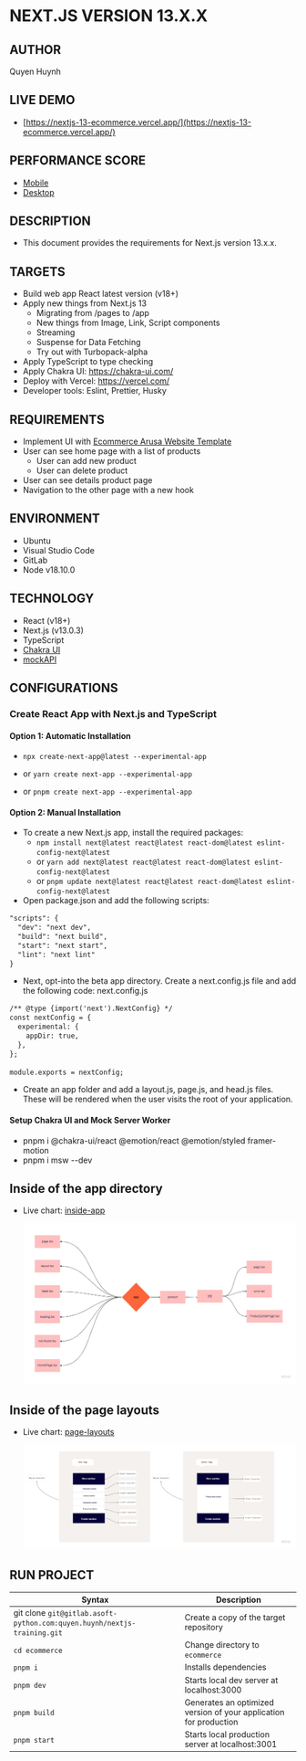 # NEXT.JS VERSION 13.X.X

## AUTHOR

Quyen Huynh

## LIVE DEMO

- [https://nextjs-13-ecommerce.vercel.app/](https://nextjs-13-ecommerce.vercel.app/)

## PERFORMANCE SCORE

- [Mobile](https://pagespeed.web.dev/report?url=https%3A%2F%2Fnextjs-13-ecommerce.vercel.app%2F&form_factor=mobile)
- [Desktop](https://pagespeed.web.dev/report?url=https%3A%2F%2Fnextjs-13-ecommerce.vercel.app%2F&form_factor=desktop)

## DESCRIPTION

- This document provides the requirements for Next.js version 13.x.x.

## TARGETS

- Build web app React latest version (v18+)
- Apply new things from Next.js 13
  - Migrating from /pages to /app
  - New things from Image, Link, Script components
  - Streaming
  - Suspense for Data Fetching
  - Try out with Turbopack-alpha
- Apply TypeScript to type checking
- Apply Chakra UI: https://chakra-ui.com/
- Deploy with Vercel: https://vercel.com/
- Developer tools: Eslint, Prettier, Husky

## REQUIREMENTS

- Implement UI with [Ecommerce Arusa Website Template](https://www.figma.com/file/3b80cSbQyItOS6XaV3ZKwJ/Ecommerce-Arusa-Website?node-id=123%3A2391)
- User can see home page with a list of products
  - User can add new product
  - User can delete product
- User can see details product page
- Navigation to the other page with a new hook

## ENVIRONMENT

- Ubuntu
- Visual Studio Code
- GitLab
- Node v18.10.0

## TECHNOLOGY

- React (v18+)
- Next.js (v13.0.3)
- TypeScript
- [Chakra UI](https://chakra-ui.com/)
- [mockAPI](https://mockapi.io/)

## CONFIGURATIONS

### Create React App with Next.js and TypeScript

#### Option 1: Automatic Installation

- `npx create-next-app@latest --experimental-app`

- or `yarn create next-app --experimental-app`

- or `pnpm create next-app --experimental-app`

#### Option 2: Manual Installation

- To create a new Next.js app, install the required packages:
  - `npm install next@latest react@latest react-dom@latest eslint-config-next@latest`
  - or `yarn add next@latest react@latest react-dom@latest eslint-config-next@latest`
  - or `pnpm update next@latest react@latest react-dom@latest eslint-config-next@latest`
- Open package.json and add the following scripts:

```
"scripts": {
  "dev": "next dev",
  "build": "next build",
  "start": "next start",
  "lint": "next lint"
}
```

- Next, opt-into the beta app directory. Create a next.config.js file and add the following code: next.config.js

```
/** @type {import('next').NextConfig} */
const nextConfig = {
  experimental: {
    appDir: true,
  },
};

module.exports = nextConfig;
```

- Create an app folder and add a layout.js, page.js, and head.js files. These will be rendered when the user visits the root of your application.

#### Setup Chakra UI and Mock Server Worker

- pnpm i @chakra-ui/react @emotion/react @emotion/styled framer-motion
- pnpm i msw --dev

## Inside of the app directory

- Live chart: [inside-app](https://miro.com/app/board/uXjVP-ncnV8=/)

  ![Image](./public/images/inside-app.jpg)

## Inside of the page layouts

- Live chart: [page-layouts](https://miro.com/app/board/uXjVP-DoUyQ=/)

  ![Image](./public/images/components.jpg)

## RUN PROJECT

| Syntax                                                                  | Description                                                       |
| ----------------------------------------------------------------------- | ----------------------------------------------------------------- |
| git clone `git@gitlab.asoft-python.com:quyen.huynh/nextjs-training.git` | Create a copy of the target repository                            |
| `cd ecommerce`                                                          | Change directory to `ecommerce`                                   |
| `pnpm i`                                                                | Installs dependencies                                             |
| `pnpm dev`                                                              | Starts local dev server at localhost:3000                         |
| `pnpm build `                                                           | Generates an optimized version of your application for production |
| `pnpm start`                                                            | Starts local production server at localhost:3001                  |
